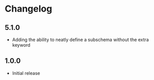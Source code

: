# Changelog

## 5.1.0

  - Adding the ability to neatly define a subschema without the extra keyword

## 1.0.0

  - Initial release
